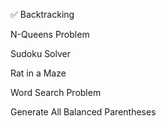 ✅ Backtracking

N-Queens Problem

Sudoku Solver

Rat in a Maze

Word Search Problem

Generate All Balanced Parentheses